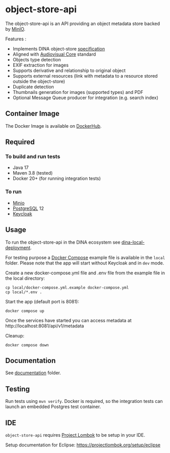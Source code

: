 # object-store-api

The object-store-api is an API providing an object metadata store backed by [MinIO](https://min.io/).

Features :
 * Implements DINA object-store [specification](https://dina-web.github.io/object-store-specs/)
 * Aligned with [Audiovisual Core](https://ac.tdwg.org/termlist/) standard
 * Objects type detection
 * EXIF extraction for images
 * Supports derivative and relationship to original object
 * Supports external resources (link with metadata to a resource stored outside the object-store)
 * Duplicate detection
 * Thumbnails generation for images (supported types) and PDF
 * Optional Message Queue producer for integration (e.g. search index)

## Container Image
The Docker Image is available on [DockerHub](https://hub.docker.com/r/aafcbicoe/object-store-api/tags).

## Required

### To build and run tests
* Java 17
* Maven 3.8 (tested)
* Docker 20+ (for running integration tests)

### To run
* [Minio](https://min.io/)
* [PostgreSQL](https://www.postgresql.org/) 12
* [Keycloak](https://www.keycloak.org/)

## Usage

To run the object-store-api in the DINA ecosystem see [dina-local-deployment](https://github.com/AAFC-BICoE/dina-local-deployment).

For testing purpose a [Docker Compose](https://docs.docker.com/compose/) example file is available in the `local` folder.
Please note that the app will start without Keycloak and in `dev` mode.

Create a new docker-compose.yml file and .env file from the example file in the local directory:

```
cp local/docker-compose.yml.example docker-compose.yml
cp local/*.env .
```

Start the app (default port is 8081):

```
docker compose up
```

Once the services have started you can access metadata at http://localhost:8081/api/v1/metadata

Cleanup:
```
docker compose down
```

## Documentation

See [documentation](https://github.com/AAFC-BICoE/object-store-api/tree/master/docs) folder.

## Testing
Run tests using `mvn verify`. Docker is required, so the integration tests can launch an embedded Postgres test container.

## IDE

`object-store-api` requires [Project Lombok](https://projectlombok.org/) to be setup in your IDE.

Setup documentation for Eclipse: <https://projectlombok.org/setup/eclipse>

